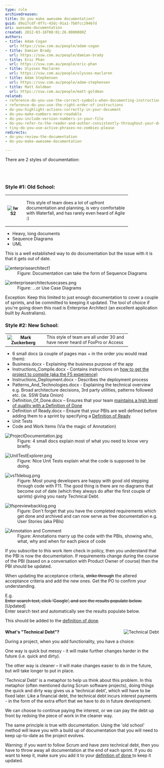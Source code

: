 ```yaml
---
type: rule
archivedreason: 
title: Do you make awesome documentation?
guid: d9a17cdf-0f7c-43dc-91a1-7b8fcc29467d
uri: awesome-documentation
created: 2012-03-16T08:01:26.0000000Z
authors:
- title: Adam Cogan
  url: https://ssw.com.au/people/adam-cogan
- title: Damian Brady
  url: https://ssw.com.au/people/damian-brady
- title: Eric Phan
  url: https://ssw.com.au/people/eric-phan
- title: Ulysses Maclaren
  url: https://ssw.com.au/people/ulysses-maclaren
- title: Adam Stephensen
  url: https://ssw.com.au/people/adam-stephensen
- title: Matt Goldman
  url: https://ssw.com.au/people/matt-goldman
related:
- reference-do-you-use-the-correct-symbols-when-documenting-instructions
- reference-do-you-use-the-right-order-of-instructions
- do-you-highlight-actions-correctly-in-your-document
- do-you-make-numbers-more-readable
- do-you-include-version-numbers-in-your-file
- do-you-refer-to-the-reader-and-author-consistently-throughout-your-document
- tiny-do-you-use-active-phrases-no-zombies-please
redirects:
- do-you-review-the-documentation
- do-you-make-awesome-documentation

---
```




<p>There are 2 styles of documentation&#58;</p>
<br><excerpt class='endintro'></excerpt><br>
<h3>Style #1&#58; Old School&#58;</h3><table class="ssw-rteTable-default" cellspacing="0" style="width&#58;80%;font-size&#58;1em;"><tbody><tr class="ssw-rteTableEvenRow-default"><th class="ssw-rteTableFirstCol-default">​<img class="ms-rteCustom-ImageArea" alt="IwS2" src="/PublishingImages/iwS2.jpg" style="margin-right&#58;10px;" /></th><td class="ssw-rteTableOddCol-default"><p>​This style of team does a lot of upfront documentation and planning, is very comfortable with Waterfall, and has rarely even heard of Agile &#58;)</p></td></tr></tbody></table><ul><li>Heavy, long documents</li><li>Sequence Diagrams​</li><li>UML</li></ul><p>This is a well established way to do documentation but the issue with it is that it gets out of date.</p><dl class="image"><dt> 
      <img alt="enterprisearchitect1" src="/PublishingImages/enterprisearchitect1.jpg" /> 
   </dt><dd>Figure&#58; Documentation can take the form of Sequence Diagrams</dd></dl><dl class="image"><dt> 
      <img alt="enterprisearchitectusecases.png" src="/PublishingImages/EnterpriseArchitectUseCases.jpg" /> 
   </dt><dd>Figure&#58; ...or Use Case Diagrams </dd></dl><p>Exception&#58; Keep this limited to just enough documentation to cover a couple of sprints, and be committed to keeping it updated. The tool of choice if you're going down this road is Enterprise Architect (an excellent application built by Australians).</p><h3>Style #2&#58; New School&#58;</h3><table class="ssw-rteTable-default" cellspacing="0" style="width&#58;80%;font-size&#58;1em;"><tbody><tr class="ssw-rteTableEvenRow-default"><th class="ssw-rteTableFirstCol-default">​<img class="ms-rteCustom-ImageArea" alt="Mark Zuckerberg" src="/PublishingImages/68843503-mark-zuckerberg.jpg" style="margin-right&#58;10px;" /></th><td class="ssw-rteTableLastCol-default">​This style of team are all under 30 and have never heard of FoxPro or Access</td></tr></tbody></table><ul><li>6 small docs (a couple of pages max + in the order you would read them)&#58; </li><li>Business.docx - Explaining the business purpose of the app</li><li>Instructions_Compile.docx - Contains instructions on 
      <a href="/do-you-make-instructions-at-the-beginning-of-a-project-and-improve-them-gradually">how to get the project to compile (aka the F5 experience)</a></li><li>Instructions_Deployment.docx - Describes the deployment process</li><li>Patterns_And_Technologies.docx - Explaining the technical overview e.g. Broad architecture decisions, 3rd party utilities, patterns followed etc. (ie. SSW Data Onion)</li><li>Definition_Of_Done.docx – Ensures that your team <a href="/done-do-you-go-beyond-done-and-follow-a-definition-of-done">maintains a high level of quality with a Definition of Done</a>​</li><li>Definition of Ready.docx – Ensure that your PBIs are well defined before adding them to a sprint by specifying a <a href="/do-you-have-a-＂definition-of-ready＂">Definition of Ready</a></li><li>Unit Tests​</li><li>Code and Work Items (Via the magic of Annotation) </li></ul><dl class="image"><dt> 
      <img alt="ProjectDocumentation.jpg" src="/PublishingImages/ProjectDocumentation.jpg" />
   </dt><dd>Figure&#58;&#160;4 small docs explain most of what you need to know very briefly.</dd></dl><dl class="image"><dt> 
      <img alt="UnitTestExplorer.png" src="/PublishingImages/UnitTestExplorer.png" /> 
   </dt><dd>Figure&#58; Nice Unit Tests explain what the code is supposed to be doing.</dd></dl><dl class="image"><dt> 
      <img alt="vs11debug.png" src="/PublishingImages/VS11Debug.png" /> 
   </dt><dd>Figure&#58; Most young developers are happy with good old stepping through code with F11. The good thing is there are no diagrams that become out of date (which they always do after the first couple of sprints) giving you nasty Technical Debt.</dd></dl><dl class="image"><dt> 
      <img alt="tfspreviewbacklog.png" src="/PublishingImages/TFSPreviewBacklog.jpg" /> 
   </dt><dd>Figure&#58; Don't forget that you have the completed requirements which get done and archived and can now serve as free documentation&#160;e.g. User Stories (aka PBIs)</dd><dl class="image"><dt> 
         <img alt="Annotation and Comment" src="/PublishingImages/9c0cea_AnnotationAndComment.jpg" /> 
      </dt><dd>Figure&#58; Annotations marry up the code with the PBIs, showing who, what, why and when for each piece of code</dd></dl><div class="scrum-GreyBox"><p>If you subscribe to this work item check in policy, then you understand that the PBI is now the documentation. If requirements change during the course of the PBI (based on a conversation with Product Owner of course) then the PBI should be updated.</p><p>When updating the acceptance criteria, 
         <s>strike through</s> the altered acceptance criteria and add the new ones. Get the PO to confirm your understanding.</p><p>E.g.<br><s>Enter search text, click ‘Google’, and see the results populate below.</s><br>[Updated]<br> Enter search text and automatically see the results populate below.</p><p>This should be added to the 
         <a href="/done-do-you-go-beyond-done-and-follow-a-definition-of-done">definition of done</a>.</p></div><div class="greyBox" style="margin-top&#58;20px;">
      <img class="ms-rteCustom-ImageArea" alt="Technical Debt" src="/PublishingImages/Debt.jpg" style="float&#58;right;" /> 
      <p> 
         <strong>What's &quot;Technical Debt&quot;?</strong></p><p>During a project, when you add functionality, you have a choice&#58; </p><p>One way&#160;is quick but messy - it will make further changes harder in the future (i.e. quick and dirty). </p><p>The other way is cleaner – it will make changes easier to do in the future, but will take longer to put in place.</p><p>'Technical Debt' is a metaphor to help us think about this problem. In this metaphor (often mentioned during Scrum software projects), doing things the quick and dirty way gives us a 'technical debt', which will have to be fixed later. Like a financial debt, the technical debt incurs interest payments - in the form of the extra effort that we have to do in future development. </p><p>We can choose to continue paying the interest, or we can pay the debt up front by redoing the piece of work in the cleaner way.</p><p>The same principle is true with documentation. Using the 'old school' method will leave you with a build up of documentation that you will need to keep up-to-date as the project evolves.</p><p>Warning&#58; if you want to follow Scrum and have zero technical debt, then you have to throw away all documentation at the end of each sprint. If you do want to keep it, make sure you add it to your 
         <a href="/done-do-you-go-beyond-done-and-follow-a-definition-of-done">definition of done </a>to keep it updated.</p></div></dl>


